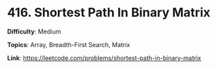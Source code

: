 # 416. Shortest Path In Binary Matrix

**Difficulty**: Medium

**Topics**: Array, Breadth-First Search, Matrix

**Link**: https://leetcode.com/problems/shortest-path-in-binary-matrix

